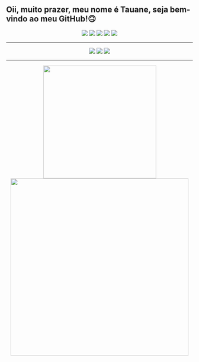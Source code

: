 ## Oii, muito prazer, meu nome é Tauane, seja bem-vindo ao meu GitHub!🙃
<!-- 
  sites de badges:
https://dev.to/envoy_/150-badges-for-github-pnk
https://badgen.net/
-->

<p align="center">
  <img src="https://img.shields.io/badge/-Visual%20Studio%20Code-23A9F2?style=for-the-badge&logo=Visual%20Studio%20Code&logoColor=white"/>
  <img src="https://img.shields.io/badge/Figma-blue?style=for-the-badge&logo=Figma&logoColor=black" />
  <img src="https://img.shields.io/badge/Markdown-000000?style=for-the-badge&logo=markdown&logoColor=white" />
  <img src="https://img.shields.io/badge/-Git-F44D27?style=for-the-badge&logo=Git&logoColor=white"/>
  <img src="https://img.shields.io/badge/-Github-181717?style=for-the-badge&logo=GitHub&logoColor=white"/>
</p>  
  
--- 
<p align="center">
  <img  src="https://img.shields.io/badge/HTML5-E34F26?style=for-the-badge&logo=html5&logoColor=white" />
  <img src="https://img.shields.io/badge/CSS3-1572B6?style=for-the-badge&logo=css3&logoColor=white" />
  <img src="https://img.shields.io/badge/JavaScript-323330?style=for-the-badge&logo=javascript&logoColor=F7DF1E" />
</p>

---
<p align="center">
  <img width="305px" src="https://github-readme-stats.vercel.app/api/top-langs/?username=TauaneCustodio&theme=blue-green"/>
  <img width="480px" src="https://github-readme-stats.vercel.app/api?username=TauaneCustodio&theme=blue-green"/>
</p>
